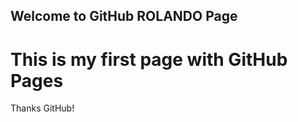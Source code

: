 ## Welcome to GitHub ROLANDO  Page

<html>
<h1> This is my first page with GitHub Pages </h1>
<p>Thanks GitHub!</p>
</html>


